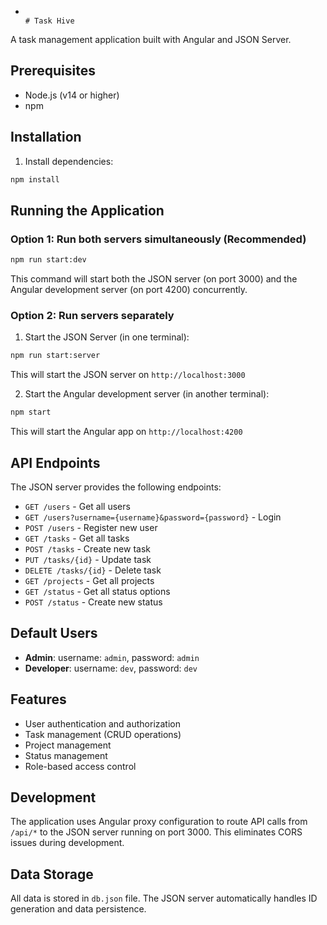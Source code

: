*                                                                                                                                                                                                                                                                                                                                                                                                                                                                                                                                                                                                                                                                                                                                                                                                                                                                                                                                                                                                                                                                                                                                                                                                                                                                                                                                                                                                                                               # Task Hive

A task management application built with Angular and JSON Server.

## Prerequisites

- Node.js (v14 or higher)
- npm

## Installation

1. Install dependencies:
```bash
npm install
```

## Running the Application

### Option 1: Run both servers simultaneously (Recommended)
```bash
npm run start:dev
```
This command will start both the JSON server (on port 3000) and the Angular development server (on port 4200) concurrently.

### Option 2: Run servers separately

1. Start the JSON Server (in one terminal):
```bash
npm run start:server
```
This will start the JSON server on `http://localhost:3000`

2. Start the Angular development server (in another terminal):
```bash
npm start
```
This will start the Angular app on `http://localhost:4200`

## API Endpoints

The JSON server provides the following endpoints:

- `GET /users` - Get all users
- `GET /users?username={username}&password={password}` - Login
- `POST /users` - Register new user
- `GET /tasks` - Get all tasks
- `POST /tasks` - Create new task
- `PUT /tasks/{id}` - Update task
- `DELETE /tasks/{id}` - Delete task
- `GET /projects` - Get all projects
- `GET /status` - Get all status options
- `POST /status` - Create new status

## Default Users

- **Admin**: username: `admin`, password: `admin`
- **Developer**: username: `dev`, password: `dev`

## Features

- User authentication and authorization
- Task management (CRUD operations)
- Project management
- Status management
- Role-based access control

## Development

The application uses Angular proxy configuration to route API calls from `/api/*` to the JSON server running on port 3000. This eliminates CORS issues during development.

## Data Storage

All data is stored in `db.json` file. The JSON server automatically handles ID generation and data persistence.